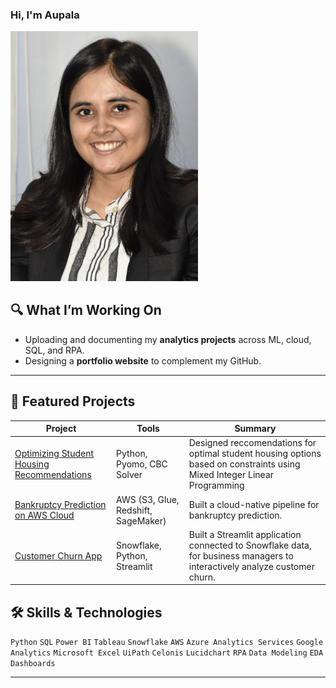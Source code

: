 ### Hi, I'm Aupala
<img src="https://github.com/aupala-b99/Portfolio/blob/main/Me.png?raw=true" alt="Me" width="300"/>


## 🔍 What I’m Working On
- Uploading and documenting my **analytics projects** across ML, cloud, SQL, and RPA.
- Designing a **portfolio website** to complement my GitHub.


---

## 📂 Featured Projects

| Project | Tools | Summary |
|--------|-------|---------|
| [Optimizing Student Housing Recommendations](./Optimizing-Student-Housing-Recommendations) | Python, Pyomo, CBC Solver | Designed reccomendations for optimal student housing options based on constraints using Mixed Integer Linear Programming|
| [Bankruptcy Prediction on AWS Cloud](./Bankruptcy_Prediction) | AWS (S3, Glue, Redshift, SageMaker) | Built a cloud-native pipeline for bankruptcy prediction. |
| [Customer Churn App](./Customer_Churn_App) | Snowflake, Python, Streamlit | Built a Streamlit application connected to Snowflake data, for business managers to interactively analyze customer churn. |


## 🛠️ Skills & Technologies

`Python` `SQL` `Power BI` `Tableau` `Snowflake` `AWS` `Azure Analytics Services` `Google Analytics`  `Microsoft Excel` 
`UiPath` `Celonis` `Lucidchart` `RPA` `Data Modeling` `EDA` `Dashboards`

---
